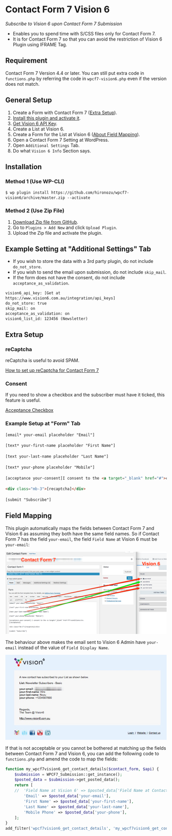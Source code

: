 # Contact Form 7 Vision 6

*Subscribe to Vision 6 upon Contact Form 7 Submission*

- Enables you to spend time with S/CSS files only for Contact Form 7.
- It is for Contact Form 7 so that you can avoid the restriction of Vision 6 Plugin using IFRAME Tag.

## Requirement

Contact Form 7 Version 4.4 or later. You can still put extra code in `functions.php` by referring the code in `wpcf7-vision6.php` even if the version does not match.

## General Setup

1. Create a Form with Contact Form 7 ([Extra Setup](#extra-setup)).
2. [Install this plugin and activate it](#installation).
3. [Get Vision 6 API Key](http://www.vision6.com.au/integration/api_keys/).
4. Create a List at Vision 6.
5. Create a Form for the List at Vision 6 ([About Field Mapping](#field-mapping)).
6. Open a Contact Form 7 Setting at WordPress.
7. Open `Additional Settings` Tab.
8. Do what `Vision 6 Info` Section says.

## Installation

### Method 1 (Use WP-CLI)

```shell
$ wp plugin install https://github.com/hironozu/wpcf7-vision6/archive/master.zip --activate
```

### Method 2 (Use Zip File)

1. [Download Zip file from GitHub](https://github.com/hironozu/wpcf7-vision6/archive/master.zip).
2. Go to `Plugins > Add New` and click `Upload Plugin`.
3. Upload the Zip file and activate the plugin.

## Example Setting at "Additional Settings" Tab

- If you wish to store the data with a 3rd party plugin, do not include `do_not_store`.
- If you wish to send the email upon submission, do not include `skip_mail`.
- If the form does not have the consent, do not include `acceptance_as_validation`.

```
vision6_api_key: [Get at https://www.vision6.com.au/integration/api_keys]
do_not_store: true
skip_mail: on
acceptance_as_validation: on
vision6_list_id: 123456 (Newsletter)
```

## Extra Setup

### reCaptcha

reCaptcha is useful to avoid SPAM.

[How to set up reCaptcha for Contact Form 7](https://contactform7.com/en/recaptcha/)

### Consent

If you need to show a checkbox and the subscriber must have it ticked, this feature is useful.

[Acceptance Checkbox](https://contactform7.com/acceptance-checkbox/)

### Example Setup at "Form" Tab

```html
[email* your-email placeholder "Email"]

[text* your-first-name placeholder "First Name"]

[text your-last-name placeholder "Last Name"]

[text* your-phone placeholder "Mobile"]

[acceptance your-consent]I consent to the <a target="_blank" href="#">conditions</a>.[/acceptance]

<div class="mb-3">[recaptcha]</div>

[submit "Subscribe"]
```

## Field Mapping

This plugin automatically maps the fields between Contact Form 7 and Vision 6 as assuming they both have the same field names. So if Contact Form 7 has the field `your-email`, the field `Field Name` at Vision 6 must be `your-email`:

![Field Mapping for Default Behaviour](assets/field-mapping-default-behaviour.png "Field Mapping for Default Behaviour")

The behaviour above makes the email sent to Vision 6 Admin have `your-email` instead of the value of `Field Display Name`.

![Email for Default Behaviour](assets/field-mapping-default-behaviour-email.png "Email for Default Behaviour")

If that is not acceptable or you cannot be bothered at matching up the fields between Contact Form 7 and Vision 6, you can add the following code to `functions.php` and amend the code to map the fields:

```php
function my_wpcf7vision6_get_contact_details($contact_form, $api) {
    $submission = WPCF7_Submission::get_instance();
    $posted_data = $submission->get_posted_data();
    return [
    //  'Field Name at Vision 6' => $posted_data['Field Name at Contact Form 7']
        'Email' => $posted_data['your-email'],
        'First Name' => $posted_data['your-first-name'],
        'Last Name' => $posted_data['your-last-name'],
        'Mobile Phone' => $posted_data['your-phone'],
    ];
}
add_filter('wpcf7vision6_get_contact_details', 'my_wpcf7vision6_get_contact_details', 10, 2);
```
